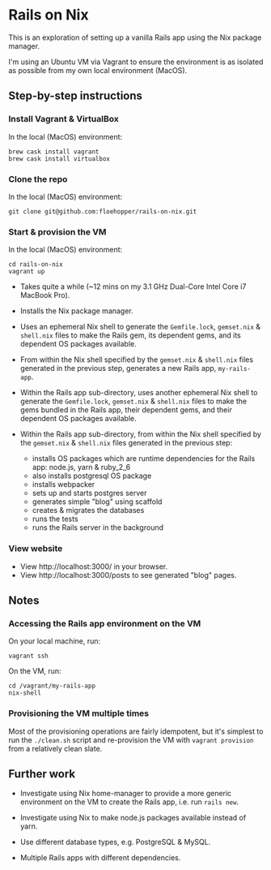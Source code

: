 # Rails on Nix

This is an exploration of setting up a vanilla Rails app using the Nix package manager.

I'm using an Ubuntu VM via Vagrant to ensure the environment is as isolated as possible from my own local environment (MacOS).

## Step-by-step instructions

### Install Vagrant & VirtualBox

In the local (MacOS) environment:

    brew cask install vagrant
    brew cask install virtualbox

### Clone the repo

In the local (MacOS) environment:

    git clone git@github.com:floehopper/rails-on-nix.git

### Start & provision the VM

In the local (MacOS) environment:

    cd rails-on-nix
    vagrant up

* Takes quite a while (~12 mins on my 3.1 GHz Dual-Core Intel Core i7 MacBook Pro).

* Installs the Nix package manager.

* Uses an ephemeral Nix shell to generate the `Gemfile.lock`, `gemset.nix` & `shell.nix` files to make the Rails gem, its dependent gems, and its dependent OS packages available.

* From within the Nix shell specified by the `gemset.nix` & `shell.nix` files generated in the previous step, generates a new Rails app, `my-rails-app`.

* Within the Rails app sub-directory, uses another ephemeral Nix shell to generate the `Gemfile.lock`, `gemset.nix` & `shell.nix` files to make the gems bundled in the Rails app, their dependent gems, and their dependent OS packages available.

* Within the Rails app sub-directory, from within the Nix shell specified by the `gemset.nix` & `shell.nix` files generated in the previous step:
    * installs OS packages which are runtime dependencies for the Rails app: node.js, yarn & ruby_2_6
    * also installs postgresql OS package
    * installs webpacker
    * sets up and starts postgres server
    * generates simple "blog" using scaffold
    * creates & migrates the databases
    * runs the tests
    * runs the Rails server in the background

### View website

* View http://localhost:3000/ in your browser.
* View http://localhost:3000/posts to see generated "blog" pages.

## Notes

### Accessing the Rails app environment on the VM

On your local machine, run:

    vagrant ssh

On the VM, run:

    cd /vagrant/my-rails-app
    nix-shell

### Provisioning the VM multiple times

Most of the provisioning operations are fairly idempotent, but it's simplest to run the `./clean.sh` script and re-provision the VM with `vagrant provision` from a relatively clean slate.

## Further work

* Investigate using Nix home-manager to provide a more generic environment on the VM to create the Rails app, i.e. run `rails new`.

* Investigate using Nix to make node.js packages available instead of yarn.

* Use different database types, e.g. PostgreSQL & MySQL.

* Multiple Rails apps with different dependencies.
